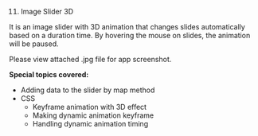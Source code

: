 11. Image Slider 3D 

It is an image slider with 3D animation that changes slides automatically based on a duration time. By hovering the mouse on slides, the animation will be paused.

Please view attached .jpg file for app screenshot.

**Special topics covered:**

- Adding data to the slider by map method
- CSS
  - Keyframe animation with 3D effect
  - Making dynamic animation keyframe 
  - Handling dynamic animation timing 
